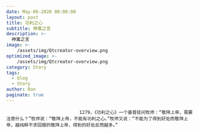 ```yaml
---
date: May-06-2020 00:00:00
layout: post
title: 功利之心
subtitle: 神寓之言
description: >-
  神寓之言
image: >-
    /assets/img/Qtcreator-overview.png
optimized_image: >-
    /assets/img/Qtcreator-overview.png
category: Story
tags:
  - blog
  - Story
author: Ron
paginate: true
---
```


							　　1279，《功利之心》一个基督徒问牧师：“敬拜上帝，需要注意什么？”牧师说：“敬拜上帝，不能有功利之心。”牧师又说：“不能为了得到好处而敬拜上帝，越纯粹不求回报的敬拜上帝，得到的好处反而越多。”
							
							
						